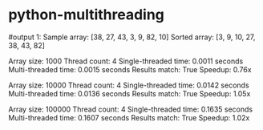# python-multithreading

#output 1:
Sample array: [38, 27, 43, 3, 9, 82, 10]
Sorted array: [3, 9, 10, 27, 38, 43, 82]

Array size: 1000
Thread count: 4
Single-threaded time: 0.0011 seconds
Multi-threaded time: 0.0015 seconds
Results match: True
Speedup: 0.76x

Array size: 10000
Thread count: 4
Single-threaded time: 0.0142 seconds
Multi-threaded time: 0.0136 seconds
Results match: True
Speedup: 1.05x

Array size: 100000
Thread count: 4
Single-threaded time: 0.1635 seconds
Multi-threaded time: 0.1607 seconds
Results match: True
Speedup: 1.02x
